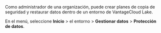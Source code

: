 Como administrador de una organización, puede crear planes de copia de seguridad y restaurar datos dentro de un entorno de VantageCloud Lake.

En el menú, seleccione **Inicio** > el entorno > **Gestionar datos** > **Protección de datos**.

